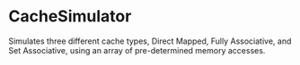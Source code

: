 # CacheSimulator
Simulates three different cache types, Direct Mapped, Fully Associative, and Set Associative, using an array of pre-determined memory accesses.
